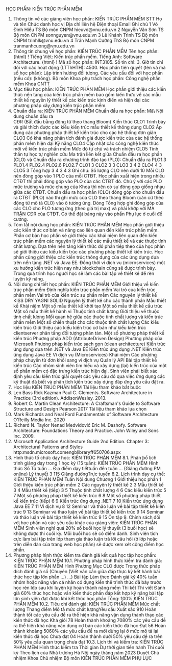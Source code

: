 HỌC PHẦN: KIẾN TRÚC PHẦN MỀM
1. Thông tin về các giảng viên học phần: KIẾN TRÚC PHẦN MỀM
STT Họ và tên Chức danh học vị Địa chỉ liên hệ Điện thoại Email Ghi chú 1 Võ Đình Hiếu TS Bộ môn CNPM hieuvd\@vnu.edu.vn
2 Nguyễn Văn Sơn TS Bộ môn CNPM sonnguyen\@vnu.edu.vn
3 Lê Khánh Trình TS Bộ môn CNPM trinhlk\@vnu.edu.vn
4 Trần Mạnh Cường ThS Bộ môn CNPM tranmanhcuong\@vnu.edu.vn
2. Thông tin chung về học phần: KIẾN TRÚC PHẦN MỀM Tên học phần:
{html}
! Tiếng Việt: Kiến trúc phần mềm. Tiếng Anh: Software Architecture.
{html}
! Mã số học phần: INT3105. Số tín chỉ: 3. Giờ tín chỉ đối với các hoạt động (LTThHTH): 4500. Học phần tiên quyết (tên và mã số học phần): Lập trình hướng đối
tượng. Các yêu cầu đối với học phần (nếu có): (không). Bộ môn Khoa phụ trách học phần: Công nghệ phần mềm Khoa CNTT
3. Mục tiêu học phần: KIẾN TRÚC PHẦN MỀM
Học phần giới thiệu các kiến thức nền tảng của kiến trúc phần mềm bao
gồm kiến thức về các mẫu thiết kế nguyên lý thiết kế các kiến trúc
kinh điển và hiện đại các phương pháp xây dựng kiến trúc phần mềm.
4. Chuẩn đầu ra: KIẾN TRÚC PHẦN MỀM
Chuẩn đầu ra học phần: Mã\ Nội dung chuẩn đầu ra\
CĐR (Bắt đầu bằng động từ theo thang Bloom) Kiến thức
CLO1 Trình bày và giải thích được các kiểu kiến trúc mẫu thiết kế thông dụng
CLO2 Áp dụng các phương pháp thiết kế kiến trúc cho các hệ thống đơn giản
CLO3 Có khả năng phân tích đánh giá được kiến trúc của các hệ thống phần mềm hiện đại
Kỹ năng
CLO4 Cập nhật các công nghệ kiến thức mới về kiến trúc phần mềm
Mức độ tự chủ và trách nhiệm
CLO5 Tinh thần tự học tự nghiên cứu Ma trận liên kết giữa Chuẩn đầu ra học phần (CLO) và Chuẩn đầu ra
chương trình đào tạo (PLO):
Chuẩn đầu ra PLO1.3 PLO1.4 PLO2.4 PLO2.6 PLO2.7 CLO1 3
CLO2 3 3
CLO3 3 4 2
CLO4 4 3
CLO5 3
Tổng hợp 3 4 3 4 3
Ghi chú: Số lượng CLO nên dưới 10 Mỗi CLO nên đóng góp vào 1 PLO của mỗi CTĐT. Học phần xuất hiện trong nhiều CTĐT thì phải đóng góp vào PLO của các CTĐT đó. Chú ý với các PLO mức trường và mức chung của Khoa thì nên có sự đóng góp giống nhau giữa các CTĐT. Chuẩn đầu ra học phần (CLO) đóng góp cho chuẩn đầu ra CTĐT (PLO) nào thì ghi mức của CLO theo thang Bloom (căn cứ theo động từ mô tả CLO) vào ô tương ứng. Dòng Tổng hợp ghi đóng góp của các CLO cho PLO tương ứng (theo giá trị max) và phải khớp với MA TRẬN CĐR của CTĐT. Có thể đặt bảng này vào phần Phụ lục ở cuối đề cương.
5. Tóm tắt nội dung học phần: KIẾN TRÚC PHẦN MỀM
Học phần giới thiệu các kiến thức cơ bản và nâng cao liên quan đến kiến
trúc phần mềm. Phần cơ bản học phần sẽ giới thiệu các khái niệm liên
quan đến kiến trúc phần mềm các nguyên lý thiết kế các mẫu thiết kế
và các thuộc tính chất lượng. Dựa trên nền tảng kiến thức đó phần tiếp
theo của học phần sẽ giới thiệu các kiểu kiến trúc các phương pháp
thiết kế kiến trúc. Học phần cũng giới thiệu các kiến trúc thông dụng
của các ứng dụng dựa trên nền tảng .NET và Java EE. Đồng thời vi dịch
vụ (microservices) một xu hướng kiến trúc hiện nay như blockchain cũng
sẽ được trình bày. Trong quá trình học người học sẽ làm các bài tập về
thiết kế để rèn luyện kỹ năng.
6. Nội dung chi tiết học phần: KIẾN TRÚC PHẦN MỀM Giới thiệu về kiến trúc phần mềm Định nghĩa kiến trúc phần mềm Vai trò của kiến trúc phần mềm Vai trò của kiến trúc sư phần mềm Các nguyên lý thiết kế KISS DRY YAGNI SOLID Nguyên lý thiết kế cho các thành phần Mẫu thiết kế Khái niệm Một số mẫu thiết kế khởi tạo Một số mẫu thiết kế cấu trúc Một số mẫu thiết kế hành vi Thuộc tính chất lượng Giới thiệu về thuộc tính chất lượng Mối quan hệ giữa các thuộc tính chất lượng và kiến trúc phần mềm Một số chiến thuật cho các thuộc tính chất lượng Các kiểu kiến trúc Giới thiệu các kiểu kiến trúc cơ bản như kiểu kiến trúc clientserver phân tầng đối tượng phân tán. Một số phương pháp thiết kế kiến trúc Phương pháp ADD (AttributeDriven Design) Phương pháp của Microsoft Phương pháp kiến trúc sạch gọn (clean architecture) Kiến trúc ứng dụng dựa trên .NET và Java EE Kiến trúc ứng dụng .NET Kiến trúc ứng dụng Java EE Vi dịch vụ (Microservices) Khái niệm Các phương pháp chuyển từ đơn khối sang vi dịch vụ Quản lý API Bài tập thiết kế kiến trúc
Các nhóm sinh viên tìm hiểu và xây dựng (lại) kiến trúc của một số phần
mềm có đặc trưng kiến trúc hiện đại. Sinh viên phải biết xác định yêu
cầu kiến trúc giải quyết các yêu cầu đó qua việc ứng dụng các kỹ thuật
đã biết và phân tích kiến trúc xây dựng đáp ứng yêu cầu đặt ra.
7. Học liệu KIẾN TRÚC PHẦN MỀM
Tài liệu tham khảo bắt buộc
1. Len Bass Rick Kazman Paul C. Clements. Software Architecture in Practice (3rd edition). AddisonWesley. 2013.
2. Robert C. Martin Clean Architecture: A Craftsman\'s Guide to Software Structure and Design Pearson 2017
Tài liệu tham khảo lựa chọn
3. Mark Richards and Neal Ford Fundamentals of Software Architecture O\'Reilly Media Inc. 2020
4. Richard N. Taylor Nenad Medvidović Eric M. Dashofy. Software Architecture: Foundations Theory and Practice. John Wiley and Sons Inc. 2009.
5. Microsoft Application Architecture Guide 2nd Edition. Chapter 3: Architectural Patterns and Styles http:msdn.microsoft.comengblibraryff650706.aspx
8. Hình thức tổ chức dạy học: KIẾN TRÚC PHẦN MỀM
8.1. Phân bổ lịch trình giảng dạy trong 1 học kỳ (15 tuần): KIẾN TRÚC PHẦN MỀM Hình thức Số Từ tuần ... Địa điểm dạy tiếttuần đến tuần ... (Giảng đường PM online) Lý thuyết 3 115 Giảng đườngTrực tuyến 8.2. Lịch trình dạy cụ thể: KIẾN TRÚC PHẦN MỀM Tuần Nội dung Chương 1 Giới thiệu học phần 1 Giới thiệu kiến trúc phần mềm 2 Các nguyên lý thiết kế 2 3 Mẫu thiết kế 3 4 Mẫu thiết kế (tiếp) 3 5 Thuộc tính chất lượng 4 6 Các kiểu kiến trúc 5 7 Một số phương pháp thiết kế kiến trúc 6 8 Một số phương pháp thiết kế kiến trúc (tiếp) 6 9 Kiến trúc ứng dụng .NET 7 10 Kiến trúc ứng dụng Java EE 7 11 Vi dịch vụ 8 12 Seminar và thảo luận về bài tập thiết kế kiến trúc 9 13 Seminar và thảo luận về bài tập thiết kế kiến trúc 9 14 Seminar và thảo luận về bài tập thiết kế kiến trúc 9 15 Ôn tập 9. Chính sách đối với học phần và các yêu cầu khác của giảng viên: KIẾN TRÚC PHẦN MỀM Sinh viên nghỉ quá 20% số buổi học lý thuyết (3 buổi học) sẽ không được thi cuối kỳ. Mỗi buổi học sẽ có điểm danh. Sinh viên tích cực làm bài tập trên lớp tham gia thảo luận trả lời câu hỏi (ở lớp hoặc trên diễn đàn của trang web học phần) sẽ được xem xét cộng điểm học phần.
10. Phương pháp hình thức kiểm tra đánh giá kết quả học tập học phần: KIẾN TRÚC PHẦN MỀM
10.1. Phương pháp hình thức kiểm tra đánh giá: KIẾN TRÚC PHẦN MỀM Hình Phương Mục CLO được Trọng thức pháp đích đánh giá số (Chuyên (Viết vấn cần giữa đáp thực kỳ kết hành bài thúc học tập lớn phần ...) ...) Bài tập Làm theo Đánh giá kỹ 40% tuần nhóm hoặc năng vận cá nhân có dụng kiến thể trình thức đã bày trước học rèn lớp sau khi luyện kỹ hoàn thành năng mềm Thi kết Thi viết Đánh giá 60% thúc học hoặc vấn kiến thức phần đáp kết hợp kỹ năng bài tập lớn sinh viên đạt được khi kết thúc học phần Tổng: 100% KIẾN TRÚC PHẦN MỀM 10.2. Tiêu chí đánh giá: KIẾN TRÚC PHẦN MỀM Mức chất lượng Thang điểm Mô tả mức chất lượngYêu cầu Xuất sắc 910 Hoàn thành tốt các yêu cầu đề ra thể hiện khả năng vận dụng thành thạo các kiến thức đã học
Khá giỏi 78 Hoàn thành khoảng 7080% các yêu cầu đề ra thể hiện khả năng vận dụng cơ bản các kiến thức đã học
Đạt 56 Hoàn thành khoảng 5060% các yêu cầu đề ra mới dừng lại ở mức mô tả lại kiến thức đã học
Chưa đạt 04 Hoàn thành dưới 50% yêu cầu đề ra trên 50% yêu cầu quan trọng chưa đạt
10.3. Lịch thi và kiểm tra: KIẾN TRÚC PHẦN MỀM Hình thức kiểm tra Thời gian Dự thời gian tiến hành Thi cuối kỳ Theo lịch của Nhà trường
Hà Nội ngày tháng năm 2023 Duyệt Chủ nhiệm Khoa Chủ nhiệm Bộ môn KIẾN TRÚC PHẦN MỀM
PHỤ LỤC
